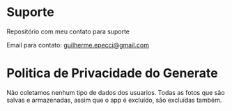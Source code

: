 # Suporte
Repositório com meu contato para suporte

Email para contato: guilherme.epecci@gmail.com

# Politica de Privacidade do Generate

Não coletamos nenhum tipo de dados dos usuarios. Todas as fotos que são salvas e armazenadas, assim que o app é excluído, são  excluídas também.
